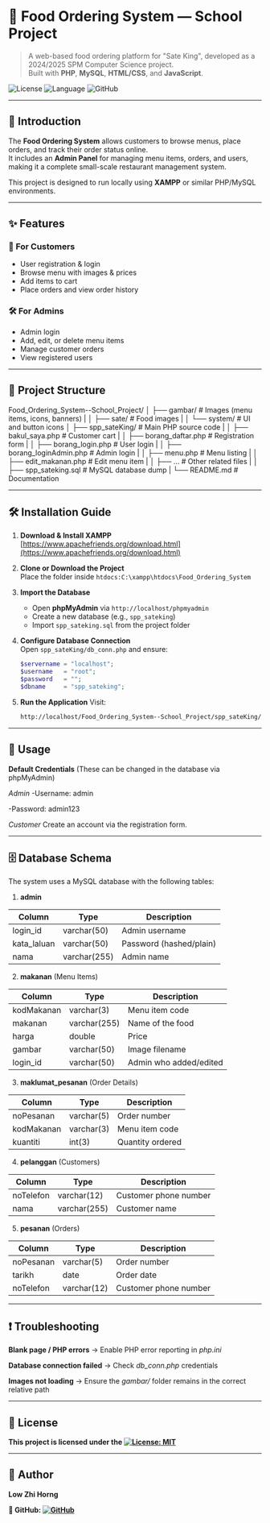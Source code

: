 # 🍢 Food Ordering System — School Project

> A web-based food ordering platform for "Sate King", developed as a 2024/2025 SPM Computer Science project.  
> Built with **PHP**, **MySQL**, **HTML/CSS**, and **JavaScript**.

![License](https://img.shields.io/badge/license-MIT-green)
![Language](https://img.shields.io/badge/language-PHP-yellow)
![GitHub](https://img.shields.io/badge/GitHub-LowZhiHorng/Food_Ordering_System--School_Project-black?logo=github)

---

## 📖 Introduction
The **Food Ordering System** allows customers to browse menus, place orders, and track their order status online.  
It includes an **Admin Panel** for managing menu items, orders, and users, making it a complete small-scale restaurant management system.

This project is designed to run locally using **XAMPP** or similar PHP/MySQL environments.

---

## ✨ Features
### 👤 For Customers
- User registration & login
- Browse menu with images & prices
- Add items to cart
- Place orders and view order history

### 🛠 For Admins
- Admin login
- Add, edit, or delete menu items
- Manage customer orders
- View registered users

---

## 📂 Project Structure
Food_Ordering_System--School_Project/
│
├── gambar/ # Images (menu items, icons, banners)
|
│ ├── sate/ # Food images
|
│ └── system/ # UI and button icons
│
├── spp_sateKing/ # Main PHP source code
|
│ ├── bakul_saya.php # Customer cart
|
│ ├── borang_daftar.php # Registration form
|
│ ├── borang_login.php # User login
|
│ ├── borang_loginAdmin.php # Admin login
|
│ ├── menu.php # Menu listing
|
│ ├── edit_makanan.php # Edit menu item
|
│ ├── ... # Other related files
|
│
├── spp_sateking.sql # MySQL database dump
|
└── README.md # Documentation

---

## 🛠 Installation Guide
1. **Download & Install XAMPP**  
   [https://www.apachefriends.org/download.html](https://www.apachefriends.org/download.html)

2. **Clone or Download the Project**  
   Place the folder inside `htdocs:C:\xampp\htdocs\Food_Ordering_System`

3. **Import the Database**  
   - Open **phpMyAdmin** via `http://localhost/phpmyadmin`
   - Create a new database (e.g., `spp_sateking`)
   - Import `spp_sateking.sql` from the project folder

4. **Configure Database Connection**  
   Open `spp_sateKing/db_conn.php` and ensure:
   ```php
   $servername = "localhost";
   $username   = "root";
   $password   = "";
   $dbname     = "spp_sateking";
   
5. **Run the Application**
   Visit:
   ```bash
   http://localhost/Food_Ordering_System--School_Project/spp_sateKing/

---

## 🚀 Usage
**Default Credentials**
(These can be changed in the database via phpMyAdmin)

*Admin*
-Username: admin

-Password: admin123


*Customer*
Create an account via the registration form.

---

## 🗄 Database Schema
The system uses a MySQL database with the following tables:

1. **admin**

| Column       | Type         | Description             |
| ------------ | ------------ | ----------------------- |
| login\_id    | varchar(50)  | Admin username          |
| kata\_laluan | varchar(50)  | Password (hashed/plain) |
| nama         | varchar(255) | Admin name              |


2. **makanan** (Menu Items)

| Column     | Type         | Description            |
| ---------- | ------------ | ---------------------- |
| kodMakanan | varchar(3)   | Menu item code         |
| makanan    | varchar(255) | Name of the food       |
| harga      | double       | Price                  |
| gambar     | varchar(50)  | Image filename         |
| login\_id  | varchar(50)  | Admin who added/edited |


3. **maklumat_pesanan** (Order Details)

| Column     | Type       | Description      |
| ---------- | ---------- | ---------------- |
| noPesanan  | varchar(5) | Order number     |
| kodMakanan | varchar(3) | Menu item code   |
| kuantiti   | int(3)     | Quantity ordered |


4. **pelanggan** (Customers)

| Column    | Type         | Description           |
| --------- | ------------ | --------------------- |
| noTelefon | varchar(12)  | Customer phone number |
| nama      | varchar(255) | Customer name         |


5. **pesanan** (Orders)

| Column    | Type        | Description           |
| --------- | ----------- | --------------------- |
| noPesanan | varchar(5)  | Order number          |
| tarikh    | date        | Order date            |
| noTelefon | varchar(12) | Customer phone number |



---

## ❗ Troubleshooting

**Blank page / PHP errors** → Enable PHP error reporting in *php.ini*

**Database connection failed** → Check *db_conn.php* credentials

**Images not loading** → Ensure the *gambar/* folder remains in the correct relative path

---

## 📜 License
**This project is licensed under the [![License: MIT](https://img.shields.io/badge/License-MIT-green.svg)](https://opensource.org/licenses/MIT)**

---

## 👤 Author
**Low Zhi Horng**

**📂 GitHub: [![GitHub](https://img.shields.io/badge/GitHub-LowZhiHorng-black?logo=github)](https://github.com/LowZhiHorng)**
